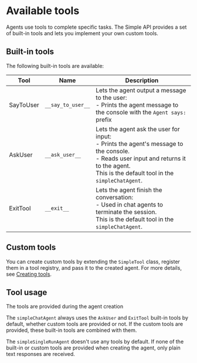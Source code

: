 # Available tools

Agents use tools to complete specific tasks.
The Simple API provides a set of built-in tools and lets you implement your own custom tools.

## Built-in tools

The following built-in tools are available:

| Tool      | Name              | Description                                                                                                                                                                                        |
|-----------|-------------------|----------------------------------------------------------------------------------------------------------------------------------------------------------------------------------------------------|
| SayToUser | `__say_to_user__` | Lets the agent output a message to the user:<br/>- Prints the agent message to the console with the `Agent says: ` prefix                                                                          |
| AskUser   | `__ask_user__`    | Lets the agent ask the user for input:<br/>- Prints the agent's message to the console.<br/>- Reads user input and returns it to the agent.<br/>This is the default tool in the `simpleChatAgent`. |
| ExitTool  | `__exit__`        | Lets the agent finish the conversation:<br/>- Used in chat agents to terminate the session.<br/>This is the default tool in the `simpleChatAgent`.                                                 |

## Custom tools

You can create custom tools by extending the `SimpleTool` class, register them in a tool registry, and pass it to the
created agent. For more details, see [Creating tools](tools.md).

## Tool usage

The tools are provided during the agent creation

The `simpleChatAgent` always uses the `AskUser` and `ExitTool` built-in tools by default, whether custom tools are provided or not.
If the custom tools are provided, these built-in tools are combined with them.

The `simpleSingleRunAgent` doesn't use any tools by default.
If none of the built-in or custom tools are provided when creating the agent, only plain text responses are received.

